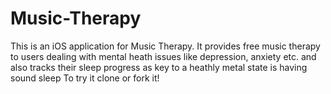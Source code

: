 # Music-Therapy

This is an iOS application for Music Therapy. It provides free music therapy to users dealing with mental heath issues like depression, anxiety etc.  and also tracks their sleep progress as key to a heathly metal state is having sound sleep
To try it clone or fork it!
